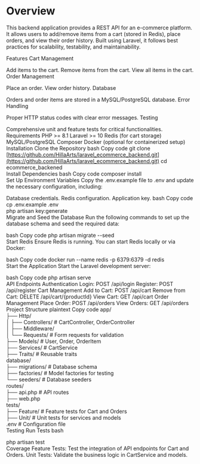 # Overview

This backend application provides a REST API for an e-commerce platform. It allows users to add/remove items from a cart (stored in Redis), place orders, and view their order history. Built using Laravel, it follows best practices for scalability, testability, and maintainability.

Features
Cart Management

Add items to the cart.
Remove items from the cart.
View all items in the cart.
Order Management

Place an order.
View order history.
Database

Orders and order items are stored in a MySQL/PostgreSQL database.
Error Handling

Proper HTTP status codes with clear error messages.
Testing

Comprehensive unit and feature tests for critical functionalities.
Requirements
PHP >= 8.1
Laravel >= 10
Redis (for cart storage)
MySQL/PostgreSQL
Composer
Docker (optional for containerized setup)
Installation
Clone the Repository
bash
Copy code
git clone [https://github.com/HillaArts/laravel_ecommerce_backend.git](https://github.com/HillaArts/laravel_ecommerce_backend.git)
cd ecommerce_backened  
Install Dependencies
bash
Copy code
composer install  
Set Up Environment Variables
Copy the .env.example file to .env and update the necessary configuration, including:

Database credentials.
Redis configuration.
Application key.
bash
Copy code
cp .env.example .env  
php artisan key:generate  
Migrate and Seed the Database
Run the following commands to set up the database schema and seed the required data:

bash
Copy code
php artisan migrate --seed  
Start Redis
Ensure Redis is running. You can start Redis locally or via Docker:

bash
Copy code
docker run --name redis -p 6379:6379 -d redis  
Start the Application
Start the Laravel development server:

bash
Copy code
php artisan serve  
API Endpoints
Authentication
Login: POST /api/login
Register: POST /api/register
Cart Management
Add to Cart: POST /api/cart
Remove from Cart: DELETE /api/cart/{productId}
View Cart: GET /api/cart
Order Management
Place Order: POST /api/orders
View Orders: GET /api/orders
Project Structure
plaintext
Copy code
app/  
├── Http/  
│   ├── Controllers/           # CartController, OrderController  
│   ├── Middleware/  
│   └── Requests/              # Form requests for validation  
├── Models/                    # User, Order, OrderItem  
├── Services/                  # CartService  
├── Traits/                    # Reusable traits  
database/  
├── migrations/                # Database schema  
├── factories/                 # Model factories for testing  
└── seeders/                   # Database seeders  
routes/  
├── api.php                    # API routes  
├── web.php  
tests/  
├── Feature/                   # Feature tests for Cart and Orders  
├── Unit/                      # Unit tests for services and models  
.env                           # Configuration file  
Testing
Run Tests
bash

php artisan test  
Coverage
Feature Tests: Test the integration of API endpoints for Cart and Orders.
Unit Tests: Validate the business logic in CartService and models.
